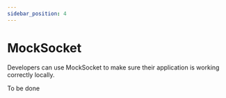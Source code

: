 ```yaml
---
sidebar_position: 4
---
```


# MockSocket

Developers can use MockSocket to make sure their application is working correctly locally. 

To be done
